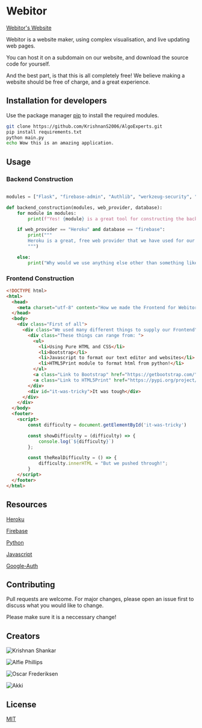 # Webitor

[Webitor's Website](https://algo-experts.herokuapp.com)

Webitor is a website maker, using complex visualisation, and live updating web pages.

You can host it on a subdomain on our website, and download the source code for yourself.

And the best part, is that this is all completely free! We believe making a website should be free of charge, and a great experience.

## Installation for developers

Use the package manager [pip](https://pip.pypa.io/en/stable/) to install the required modules.

```bash
git clone https://github.com/KrishnanS2006/AlgoExperts.git
pip install requirements.txt
python main.py
echo Wow this is an amazing application.
```

## Usage

### Backend Construction

```python

modules = ["Flask", "firebase-admin", "Authlib", "werkzeug-security", "gunicorn"]

def backend_construction(modules, web_provider, database):
    for module in modules:
        print(f"Yes! {module} is a great tool for constructing the backend of our web application!")

    if web_provider == "Heroku" and database == "firebase":
        print("""
        Heroku is a great, free web provider that we have used for our project. It is reliable, and a amazing temporary home for our project. Firebase is also something that we love to use in our project, and we advise for you to use it too! It's documentation is amazing, and it's api is easy to understand, and so useful for managing, and storing schemas in your databases!
        """)

    else:
        print("Why would we use anything else other than something like Heroku and Firebase?")

```

### Frontend Construction

```html
<!DOCTYPE html>
<html>
  <head>
    <meta charset="utf-8" content="How we made the Frontend for Webitor!" />
  </head>
  <body>
    <div class="First of all">
      <div class="We used many different things to supply our Frontend">
        <div class="These things can range from: ">
          <ul>
            <li>Using Pure HTML and CSS</li>
            <li>Bootstrap</li>
            <li>Javascript to format our text editor and websites</li>
            <li>HTML5Print module to format html from python!</li>
          </ul>
          <a class="Link to Bootstrap" href="https://getbootstrap.com/">
          <a class="Link to HTML5Print" href="https://pypi.org/project/html5print/">
        </div>
        <div id="it-was-tricky">It was tough</div>
      </div>
    </div>
  </body>
  <footer>
    <script>
        const difficulty = document.getElementById('it-was-tricky')

        const showDifficulty = (difficulty) => {
            console.log(`${difficulty}`)
        };

        const theRealDifficulty = () => {
            difficulty.innerHTML = "But we pushed through!";
        }
    </script>
  </footer>
</html>
```

## Resources

[Heroku](https://www.heroku.com/)

[Firebase](https://firebase.google.com/)

[Python](https://www.python.org/)

[Javascript](https://www.javascript.com/)

[Google-Auth](https://cloud.google.com/cloud-console/)

## Contributing

Pull requests are welcome. For major changes, please open an issue first to discuss what you would like to change.

Please make sure it is a neccessary change!

## Creators

![Krishnan Shankar](https://github-readme-stats.vercel.app/api?username=KrishnanS2006&show_icons=true&theme=dark)

![Alfie Phillips](https://github-readme-stats.vercel.app/api?username=AlfiePhillips&show_icons=true&theme=radical)

![Oscar Frederiksen](https://github-readme-stats.vercel.app/api?username=oscarscfrederiksen&show_icons=true&theme=merko)

![Akki](https://github-readme-stats.vercel.app/api?username=akshit22sept&show_icons=true&theme=gruvbox)

## License

[MIT](https://choosealicense.com/licenses/mit/)

